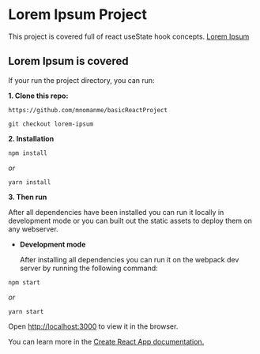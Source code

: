 # Lorem Ipsum Project

This project is covered full of react useState hook concepts. [Lorem Ipsum](https://basic-react-lorem-ipsum.netlify.app/)

## Lorem Ipsum is covered

If your run the project directory, you can run:

**1. Clone this repo:**

```git
https://github.com/mnomanme/basicReactProject
```

```git
git checkout lorem-ipsum
```

**2. Installation**

```npm
npm install
```

_or_

```yarn
yarn install
```

**3. Then run**

After all dependencies have been installed you can run it locally in development mode or you can built out the static assets to deploy them on any webserver.

- **Development mode**

  After installing all dependencies you can run it on the webpack dev server by running the following command:

```npm
npm start
```

_or_

```yarn
yarn start
```

Open <http://localhost:3000> to view it in the browser.

You can learn more in the [Create React App documentation.](https://create-react-app.dev/docs/getting-started/)

